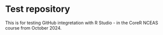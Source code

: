 # Test repository
This is for testing GitHub integretation with R Studio - in the CoreR NCEAS course from October 2024.
